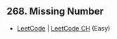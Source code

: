 ## 268. Missing Number

-  [LeetCode](https://leetcode.com/problems/missing-number/) | [LeetCode CH](https://leetcode.cn/problems/missing-number/) (Easy)
